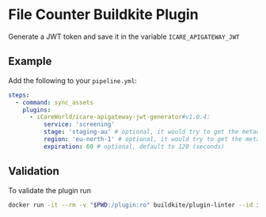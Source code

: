 # File Counter Buildkite Plugin

Generate a JWT token and save it in the variable `ICARE_APIGATEWAY_JWT`

## Example

Add the following to your `pipeline.yml`:

```yml
steps:
  - command: sync_assets
    plugins:
      - iCareWorld/icare-apigateway-jwt-generator#v1.0.4:
          service: 'screening'
          stage: 'staging-au' # optional, it would try to get the metadata "stage"
          region: 'eu-north-1' # optional, it would try to get the metadata "stage"
          expiration: 60 # optional, default to 120 (seconds)
```

## Validation
To validate the plugin run 

```bash
docker run -it --rm -v "$PWD:/plugin:ro" buildkite/plugin-linter --id iCareWorld/icare-apigateway-jwt-generator
```
